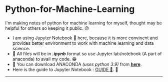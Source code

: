 # Python-for-Machine-Learning
<p> I'm making notes of python for machine learning for myself, thought may be helpful for others so keeping it public. 😜 </p>

- I am using Jupyter Notebook 📒 here, because it is more convinent and provides better environment to work with machine learning and data science.
- 📂 All files will be in ***.ipynb*** format so use Jupyter lab/notebook (A part of anaconda) to avail my code. 😁
- 🐍 You can download ANACONDA *(uses python 3.9)* from [**here**](https://www.anaconda.com/products/individual). 
- Here is the guide to Jupyter Notebook : [GUIDE 📖](https://realpython.com/jupyter-notebook-introduction/). 🤘

<hr>


